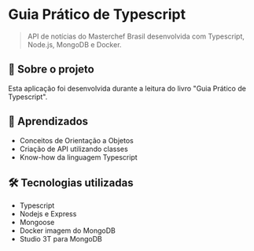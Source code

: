 # Guia Prático de Typescript

> API de notícias do Masterchef Brasil desenvolvida com Typescript, Node.js, MongoDB e Docker.

## 📑 Sobre o projeto

Esta aplicação foi desenvolvida durante a leitura do livro "Guia Prático de Typescript".

## 🧠 Aprendizados

- Conceitos de Orientação a Objetos
- Criação de API utilizando classes
- Know-how da linguagem Typescript

## 🛠 Tecnologias utilizadas

- Typescript
- Nodejs e Express
- Mongoose
- Docker imagem do MongoDB
- Studio 3T para MongoDB
